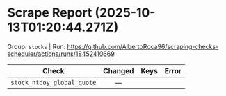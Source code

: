# Scrape Report (2025-10-13T01:20:44.271Z)

Group: `stocks`  |  Run: https://github.com/AlbertoRoca96/scraping-checks-scheduler/actions/runs/18452410669

| Check | Changed | Keys | Error |
|---|:---:|:--|:--|
| `stock_ntdoy_global_quote` | — |  |  |
